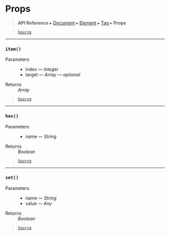 # Props

> **API Reference** ▸ [Document](/api/document.md) ▸ [Element](/api/document-element.md) ▸ [Tag](/api/document-tag.md) ▸ **Props**

<!-- toc -->

> [`Source`](https:/github.com/Neft-io/neft/blob/f9c128ccb37aa79380c961e878cd76ec9e79c99e/src/document/element/element/tag/props.litcoffee)


* * * 

### `item()`

<dl><dt>Parameters</dt><dd><ul><li>index — <i>Integer</i></li><li>target — <i>Array</i> — <i>optional</i></li></ul></dd><dt>Returns</dt><dd><i>Array</i></dd></dl>


> [`Source`](https:/github.com/Neft-io/neft/blob/f9c128ccb37aa79380c961e878cd76ec9e79c99e/src/document/element/element/tag/props.litcoffee#array-propsiteminteger-index-array-target)


* * * 

### `has()`

<dl><dt>Parameters</dt><dd><ul><li>name — <i>String</i></li></ul></dd><dt>Returns</dt><dd><i>Boolean</i></dd></dl>


> [`Source`](https:/github.com/Neft-io/neft/blob/f9c128ccb37aa79380c961e878cd76ec9e79c99e/src/document/element/element/tag/props.litcoffee#boolean-propshasstring-name)


* * * 

### `set()`

<dl><dt>Parameters</dt><dd><ul><li>name — <i>String</i></li><li>value — <i>Any</i></li></ul></dd><dt>Returns</dt><dd><i>Boolean</i></dd></dl>


> [`Source`](https:/github.com/Neft-io/neft/blob/f9c128ccb37aa79380c961e878cd76ec9e79c99e/src/document/element/element/tag/props.litcoffee#boolean-propssetstring-name-any-value)

